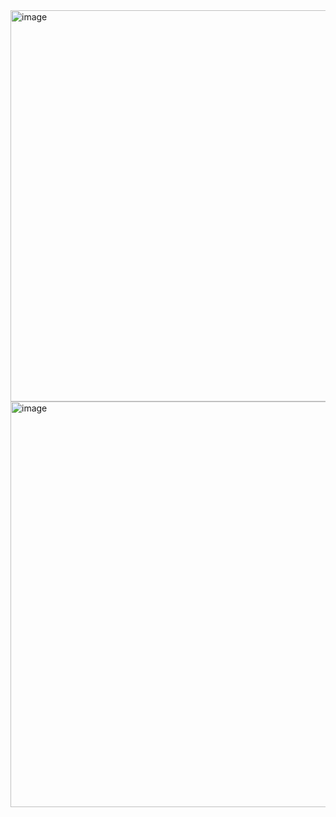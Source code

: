 <img width="626" alt="image" src="https://github.com/user-attachments/assets/1abb86c4-1b1a-4435-b62a-c489ca919dce" />
<img width="649" alt="image" src="https://github.com/user-attachments/assets/b9c02085-865f-4805-b563-ee62e4a6ba92" />
